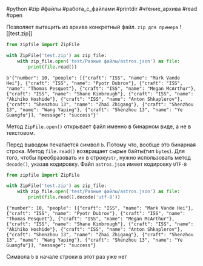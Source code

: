 #python #zip #файлы #работа_с_файлами #printdir #чтение_архива #read #open


Позволяет вытащить из архива конкретный файл.
`zip для примера`
![[test.zip]]
```python
from zipfile import ZipFile

with ZipFile('test.zip') as zip_file:
    with zip_file.open('test/Разные файлы/astros.json') as file:
        print(file.read())
```
```
b'{"number": 10, "people": [{"craft": "ISS", "name": "Mark Vande Hei"}, {"craft": "ISS", "name": "Pyotr Dubrov"}, {"craft": "ISS", "name": "Thomas Pesquet"}, {"craft": "ISS", "name": "Megan McArthur"}, {"craft": "ISS", "name": "Shane Kimbrough"}, {"craft": "ISS", "name": "Akihiko Hoshide"}, {"craft": "ISS", "name": "Anton Shkaplerov"}, {"craft": "Shenzhou 13", "name": "Zhai Zhigang"}, {"craft": "Shenzhou 13", "name": "Wang Yaping"}, {"craft": "Shenzhou 13", "name": "Ye Guangfu"}], "message": "success"}'
```
Метод `ZipFile.open()` открывает файл именно в бинарном виде, а не в текстовом.

Перед выводом печатается символ `b`.  Потому что, вообще это бинарная строка. Метод `file.read()` возвращает сырые байты(тип `bytes`). Для того, чтобы преобразовать их в строку`str`, нужно использовать метод `decode()`, указав кодировку. Файл `astros.json` имеет кодировку `UTF-8`
```python
from zipfile import ZipFile

with ZipFile('test.zip') as zip_file:
    with zip_file.open('test/Разные файлы/astros.json') as file:
        print(file.read().decode('utf-8'))
```
```
{"number": 10, "people": [{"craft": "ISS", "name": "Mark Vande Hei"}, {"craft": "ISS", "name": "Pyotr Dubrov"}, {"craft": "ISS", "name": "Thomas Pesquet"}, {"craft": "ISS", "name": "Megan McArthur"}, {"craft": "ISS", "name": "Shane Kimbrough"}, {"craft": "ISS", "name": "Akihiko Hoshide"}, {"craft": "ISS", "name": "Anton Shkaplerov"}, {"craft": "Shenzhou 13", "name": "Zhai Zhigang"}, {"craft": "Shenzhou 13", "name": "Wang Yaping"}, {"craft": "Shenzhou 13", "name": "Ye Guangfu"}], "message": "success"}
```
Символа `b` в начале строки в этот раз уже нет
